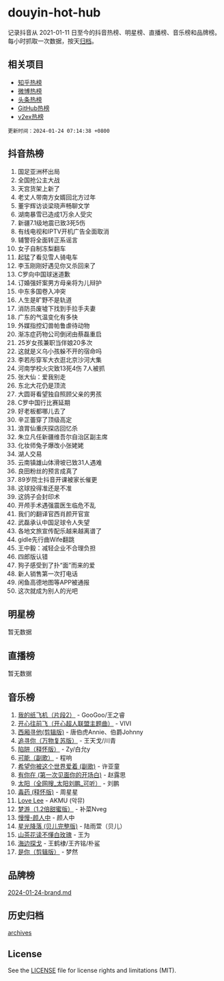 # douyin-hot-hub

记录抖音从 2021-01-11 日至今的抖音热榜、明星榜、直播榜、音乐榜和品牌榜。每小时抓取一次数据，按天[归档](archives)。

## 相关项目

- [知乎热榜](https://github.com/lonnyzhang423/zhihu-hot-hub)
- [微博热榜](https://github.com/lonnyzhang423/weibo-hot-hub)
- [头条热榜](https://github.com/lonnyzhang423/toutiao-hot-hub)
- [GitHub热榜](https://github.com/lonnyzhang423/github-hot-hub)
- [v2ex热榜](https://github.com/lonnyzhang423/v2ex-hot-hub)


`更新时间：2024-01-24 07:14:38 +0800`

## 抖音热榜

1. 国足亚洲杯出局
1. 全国抢公主大战
1. 天宫货架上新了
1. 老丈人带南方女婿回北方过年
1. 董宇辉访谈梁晓声畅聊文学
1. 湖南暴雪已造成1万余人受灾
1. 新疆7.1级地震已致3死5伤
1. 有线电视和IPTV开机广告全面取消
1. 辅警将全面转正系谣言
1. 女子自制冻梨翻车
1. 起猛了看见雪人骑电车
1. 李玉刚刚好遇见你又杀回来了
1. C罗向中国球迷道歉
1. 订婚强奸案男方母亲将为儿辩护
1. 中东多国卷入冲突
1. 人生是旷野不是轨道
1. 消防员废墟下找到手拉手夫妻
1. 广东的气温变化有多快
1. 外媒指控幻兽帕鲁虐待动物
1. 渐冻症药物公司倒闭由蔡磊重启
1. 25岁女孩兼职当伴娘20多次
1. 这就是义乌小孩躲不开的宿命吗
1. 李若彤穿军大衣逛北京沙河大集
1. 河南学校火灾致13死4伤 7人被抓
1. 张大仙：爱我别走
1. 东北大花仍是顶流
1. 大圆哥看望独自照顾父亲的男孩
1. C罗中国行比赛延期
1. 好老板都哪儿去了
1. 辛芷蕾穿了顶级高定
1. 浪胃仙重庆探店回忆杀
1. 朱立凡任新疆维吾尔自治区副主席
1. 化妆师兔子爆改小张姥姥
1. 湖人交易
1. 云南镇雄山体滑坡已致31人遇难
1. 良田粉丝的预言成真了
1. 89岁院士抖音开课被家长催更
1. 这球投得准还是不准
1. 这鸽子会封印术
1. 开颅手术遇强震医生临危不乱
1. 我们的翻译官西肖颜开官宣
1. 武磊承认中国足球令人失望
1. 各地文旅宣传配乐越来越离谱了
1. gidle先行曲Wife翻跳
1. 王中毅：减轻企业不合理负担
1. 四郎版认错
1. 狗子感受到了扑“面”而来的爱
1. 新人销售第一次打电话
1. 闲鱼高德地图等APP被通报
1. 这次就成为别人的光吧

## 明星榜

暂无数据

## 直播榜

暂无数据

## 音乐榜

1. [我的纸飞机（片段2）](https://sf3-cdn-tos.douyinstatic.com/obj/tos-cn-ve-2774/oM2ZrKcg2CD5AeRB2gkeXOFB1IxAGJdZPazYHf) - GooGoo/王之睿
1. [开心往前飞（开心超人联盟主题曲）](https://sf86-cdn-tos.douyinstatic.com/obj/tos-cn-ve-2774/9d8fb7c82cf1421fb93a9fe925275e0a) - VIVI
1. [西厢寻他(剪辑版)](https://sf86-cdn-tos.douyinstatic.com/obj/tos-cn-ve-2774/oUsAVfAQKlRNxEv5qxvIB8o5qmIWUcXbzJKJhw) - 唐伯虎Annie、伯爵Johnny
1. [追寻你（万物复苏版）](https://sf86-cdn-tos.douyinstatic.com/obj/tos-cn-ve-2774/oYeAZJsbjIDit9APmBg8u6uDUQnHmoCf3gbo74) - 王天戈/川青
1. [陷阱（释怀版）](https://sf3-cdn-tos.douyinstatic.com/obj/tos-cn-ve-2774/oE8C21LeZrzKLDFfQYgMzx4GAIHageG5IzayY7) - Zy/白允y
1. [可能（副歌）](https://sf86-cdn-tos.douyinstatic.com/obj/tos-cn-ve-2774/cde1731888894259b333569393c2fb51) - 程响
1. [希望你被这个世界爱着 (副歌)](https://sf6-cdn-tos.douyinstatic.com/obj/tos-cn-ve-2774/oUHCmWQfZlE3QQBKBeD8rCFLpJzPgCpImhsxMt) - 许亚童
1. [有你在 (第一次见面你的开场白)](https://sf6-cdn-tos.douyinstatic.com/obj/tos-cn-ve-2774/oAthrQ3ClJBfI57uBoFEgNDYtNCZ0TSYQQfxQ0) - 赵露思
1. [太阳（全网搜_太阳刘鹏_可听）](https://sf3-cdn-tos.douyinstatic.com/obj/tos-cn-ve-2774/ogWbyIQnlBFImVbeDocRdCIYtBHlbJXgfZMvgz) - 刘鹏
1. [毒药 (释怀版)](https://sf86-cdn-tos.douyinstatic.com/obj/tos-cn-ve-2774/oYILMEAzspdZBIzy4frJNB8ZHPHWAhiwowd4Ad) - 周星星
1. [Love Lee](https://sf3-cdn-tos.douyinstatic.com/obj/tos-cn-ve-2774/o05GbkJGbCBTdDnMtB0fwOYgkeZp23vrWQDQBS) - AKMU (악뮤)
1. [梦游（1.2倍甜蜜版）](https://sf86-cdn-tos.douyinstatic.com/obj/tos-cn-ve-2774/o4gyAUm8hwufoEABmwVIiQtHsFuGzAEEWtNMzo) - 补菜Nveg
1. [慢慢-颜人中](https://sf3-cdn-tos.douyinstatic.com/obj/tos-cn-ve-2774/ocjHNfBXdBxQNC8ZGAeoLMFTUgtBg8bkExunDC) - 颜人中
1. [星光降落 (贝儿完整版)](https://sf3-cdn-tos.douyinstatic.com/obj/tos-cn-ve-2774/okwB9hAwyAtsFFkFBzAX1hOOfQuIoMNs0W2Mwr) - 陆雨萱（贝儿）
1. [山茶花读不懂白玫瑰](https://sf86-cdn-tos.douyinstatic.com/obj/tos-cn-ve-2774/osfn8B7DktrRHEPJgPCfDbw7QDQEkwC16BxZg9) - 王为
1. [海边探戈](https://sf86-cdn-tos.douyinstatic.com/obj/tos-cn-ve-2774/os9gE0VQCGqt6VQkZDyBBYvfSDY0QFe3vVmubn) - 王鹤棣/王齐铭/朴鲨
1. [是你（剪辑版）](https://sf86-cdn-tos.douyinstatic.com/obj/tos-cn-ve-2774/46019dae783c4c969944217fe1cfafc4) - 梦然

## 品牌榜

[2024-01-24-brand.md](archives/2024-01-24-brand.md)

## 历史归档

[archives](archives)

## License

See the [LICENSE](LICENSE) file for license rights and limitations (MIT).
